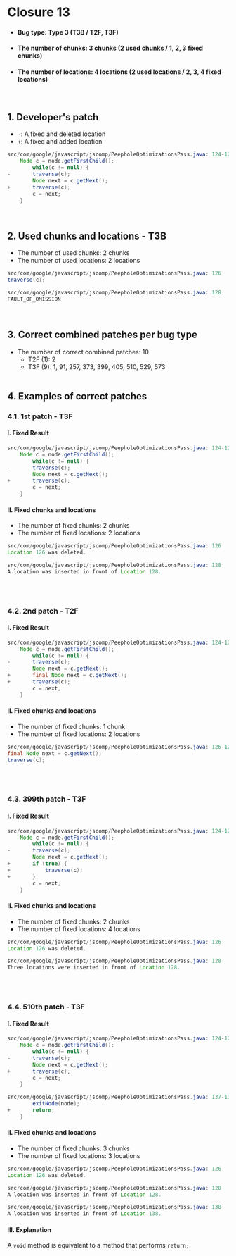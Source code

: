 # Closure 13
* <h4>Bug type: Type 3 (T3B / T2F, T3F)</h4>
* <h4>The number of chunks: 3 chunks (2 used chunks / 1, 2, 3 fixed chunks)</h4>
* <h4>The number of locations: 4 locations (2 used locations / 2, 3, 4 fixed locations)</h4>
<br>

## 1. Developer's patch
* `-`: A fixed and deleted location
* `+`: A fixed and added location
```java
src/com/google/javascript/jscomp/PeepholeOptimizationsPass.java: 124-129
    Node c = node.getFirstChild();
        while(c != null) {
-       traverse(c);
        Node next = c.getNext();
+       traverse(c);
        c = next;
    }
```
<br>

## 2. Used chunks and locations - T3B
* The number of used chunks: 2 chunks
* The number of used locations: 2 locations
```java
src/com/google/javascript/jscomp/PeepholeOptimizationsPass.java: 126
traverse(c);
```

```java
src/com/google/javascript/jscomp/PeepholeOptimizationsPass.java: 128
FAULT_OF_OMISSION
```
<br>

## 3. Correct combined patches per bug type
* The number of correct combined patches: 10
    * T2F (1): 2
    * T3F (9): 1, 91, 257, 373, 399, 405, 510, 529, 573
<br><br>

## 4. Examples of correct patches
### 4.1. 1st patch - T3F
#### I. Fixed Result
```java
src/com/google/javascript/jscomp/PeepholeOptimizationsPass.java: 124-129
    Node c = node.getFirstChild();
        while(c != null) {
-       traverse(c);
        Node next = c.getNext();
+       traverse(c);
        c = next;
    }
```

#### II. Fixed chunks and locations
* The number of fixed chunks: 2 chunks
* The number of fixed locations: 2 locations
```java
src/com/google/javascript/jscomp/PeepholeOptimizationsPass.java: 126
Location 126 was deleted.
```

```java
src/com/google/javascript/jscomp/PeepholeOptimizationsPass.java: 128
A location was inserted in front of Location 128.
```
<br><br>

### 4.2. 2nd patch - T2F
#### I. Fixed Result
```java
src/com/google/javascript/jscomp/PeepholeOptimizationsPass.java: 124-129
    Node c = node.getFirstChild();
        while(c != null) {
-       traverse(c);
-       Node next = c.getNext();
+       final Node next = c.getNext();
+       traverse(c);
        c = next;
    }
```

#### II. Fixed chunks and locations
* The number of fixed chunks: 1 chunk
* The number of fixed locations: 2 locations
```java
src/com/google/javascript/jscomp/PeepholeOptimizationsPass.java: 126-127
final Node next = c.getNext();
traverse(c);
```
<br><br>

### 4.3. 399th patch - T3F
#### I. Fixed Result
```java
src/com/google/javascript/jscomp/PeepholeOptimizationsPass.java: 124-129
    Node c = node.getFirstChild();
        while(c != null) {
-       traverse(c);
        Node next = c.getNext();
+       if (true) {
+           traverse(c);
+       }
        c = next;
    }
```

#### II. Fixed chunks and locations
* The number of fixed chunks: 2 chunks
* The number of fixed locations: 4 locations
```java
src/com/google/javascript/jscomp/PeepholeOptimizationsPass.java: 126
Location 126 was deleted.
```

```java
src/com/google/javascript/jscomp/PeepholeOptimizationsPass.java: 128
Three locations were inserted in front of Location 128.
```
<br><br>

### 4.4. 510th patch - T3F
#### I. Fixed Result
```java
src/com/google/javascript/jscomp/PeepholeOptimizationsPass.java: 124-129
    Node c = node.getFirstChild();
        while(c != null) {
-       traverse(c);
        Node next = c.getNext();
+       traverse(c);
        c = next;
    }
```

```java
src/com/google/javascript/jscomp/PeepholeOptimizationsPass.java: 137-138
        exitNode(node);
+       return;       
    }
```

#### II. Fixed chunks and locations
* The number of fixed chunks: 3 chunks
* The number of fixed locations: 3 locations
```java
src/com/google/javascript/jscomp/PeepholeOptimizationsPass.java: 126
Location 126 was deleted.
```

```java
src/com/google/javascript/jscomp/PeepholeOptimizationsPass.java: 128
A location was inserted in front of Location 128.
```

```java
src/com/google/javascript/jscomp/PeepholeOptimizationsPass.java: 138
A location was inserted in front of Location 138.
```

#### III. Explanation
A ```void``` method is equivalent to a method that performs ```return;```.
<br><br>